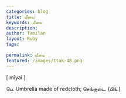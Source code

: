 ```yaml
---
categories: blog
title: மீயை
keywords: மீயை
description: 
author: Tamilan
layout: Ruby
tags: 
 
permalink: மீயை
featured: /images/ttak-48.png
---
```

  
[ mīyai ]  
  
பெ. Umbrella made of redcloth; செங்குடை. (பிங்.)